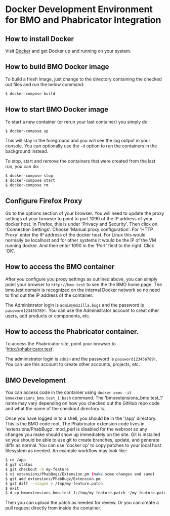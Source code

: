 Docker Development Environment for BMO and Phabricator Integration
==================================================================

## How to install Docker

Visit [Docker](https://docker.com) and get Docker up and running on your system.

## How to build BMO Docker image

To build a fresh image, just change to the directory containing the checked out
files and run the below command:

```bash
$ docker-compose build
```
## How to start BMO Docker image

To start a new container (or rerun your last container) you simply do:

```bash
$ docker-compose up
```

This will stay in the foreground and you will see the log output in your console. You
can optionally use the `-d` option to run the containers in the background instead.

To stop, start and remove the containers that were created from the last run, you can do:

```bash
$ docker-compose stop
$ docker-compose start
$ docker-compose rm
```

## Configure Firefox Proxy

Go to the options section of your browser. You will need to update the proxy settings of
your browser to point to port 1090 of the IP address of your docker host. In Firefox,
this is under 'Privacy and Security'. Then click on 'Connection Settings'. Choose
'Manual proxy configuration'. For 'HTTP Proxy' enter the IP address of the docker host.
For Linux this would normally be localhost and for other systems it would be the IP of
the VM running docker. And then enter 1090 in the 'Port' field to the right. Click 'OK'.

## How to access the BMO container

After you configure you proxy settings as outlined above, you can simply point your
browser to `http://bmo.test` to see the the BMO home page. The bmo.test domain is recognized
on the internal Docker network so no need to find out the IP address of the container.

The Administrator login is `admin@mozilla.bugs` and the password is `password123456789!`.
You can use the Administrator account to creat other users, add products or
components, etc.

## How to access the Phabricator container.

To access the Phabricator site, point your browser to 'http://phabricator.test'.

The administrator login is `admin` and the password is `password123456789!`. You can use this
account to create other accounts, projects, etc.

## BMO Development

You can access code in the container using `docker exec -it bmoextensions_bmo.test_1 bash`
command. The 'bmoextensions_bmo.test_1' name may vary depending on how you checked out
the GitHub repo code and what the name of the checkout directory is.

Once you have logged in to a shell, you should be in the '/app' directory. This is
the BMO code root. The Phabricator extension code lives in 'extensions/PhabBugz'. mod_perl
is disabled for the webroot so any changes you make should show up immediately on the site.
Git is installed so you should be able to use git to create branches, update, and generate
diffs as normal. You can use 'docker cp' to copy patches to your local host filesystem
as needed. An example workflow may look like:

```bash
$ cd /app
$ git status
$ git checkout -b my-feature
$ vi extensions/PhabBugz/Extension.pm (make some changes and save)
$ git add extensions/PhabBugz/Extension.pm
$ git diff --staged > /tmp/my-feature.patch
$ exit
$ d cp bmoextensions_bmo.test_1:/tmp/my-feature.patch ~/my-feature.patch
```

Then you can upload the patch as needed for review. Or you can create a pull request
directly from inside the container.
